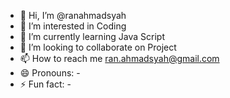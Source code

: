 - 👋 Hi, I’m @ranahmadsyah
- 👀 I’m interested in Coding
- 🌱 I’m currently learning Java Script
- 💞️ I’m looking to collaborate on Project
- 📫 How to reach me ran.ahmadsyah@gmail.com
- 😄 Pronouns: -
- ⚡ Fun fact: -

<!---
ranahmadsyah/ranahmadsyah is a ✨ special ✨ repository because its `README.md` (this file) appears on your GitHub profile.
You can click the Preview link to take a look at your changes.
--->

